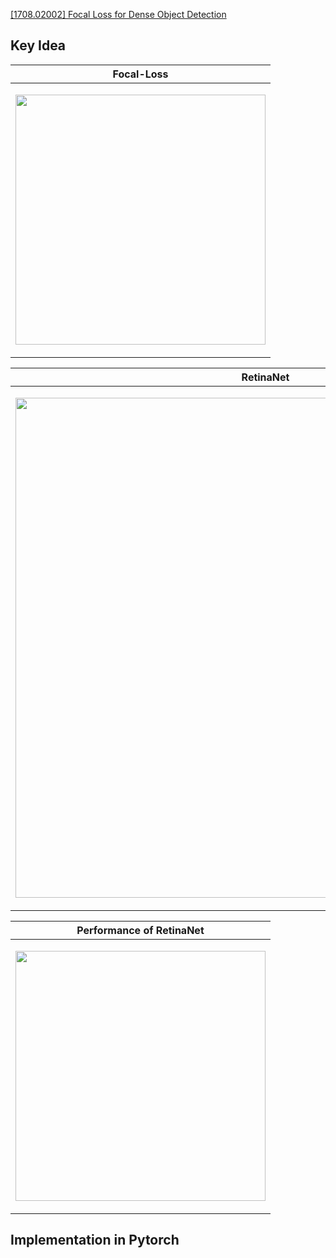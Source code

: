 [[1708.02002] Focal Loss for Dense Object Detection](https://arxiv.org/abs/1708.02002)

## Key Idea

|                          Focal-Loss                          |
| :----------------------------------------------------------: |
| <p float="left"> <img src="http://p3rz3gu1u.bkt.clouddn.com/2018-06-30-Focal-Loss.png" width="400" />  </p> |

|                          RetinaNet                           |
| :----------------------------------------------------------: |
| <p float="left"> <img src="http://p3rz3gu1u.bkt.clouddn.com/2018-06-30-RetinaNet.png" width="800" />  </p> |

|                   Performance of RetinaNet                   |
| :----------------------------------------------------------: |
| <p float="left"> <img src="http://p3rz3gu1u.bkt.clouddn.com/2018-06-30-RetinaNet-Performance.png" width="400" />  </p> |



## Implementation in Pytorch



​	



